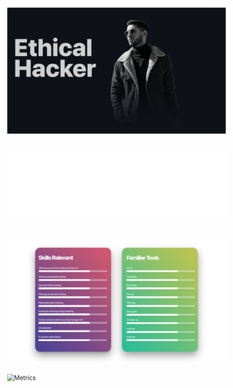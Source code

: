<img src="https://github.com/ousbaailyas/ousbaailyas/blob/master/Background.gif" alt=""></img>




<h1 align="center"><img src="https://github.com/ousbaailyas/ousbaailyas/blob/master/Professionnel_Summary.png" height="150" width="600" alt=""></img> </h1>

<h1 align="center"><img src="https://github.com/ousbaailyas/ousbaailyas/blob/master/Skills_and_tools_ST.png"  alt=""></img> </h1>


![Metrics](https://metrics.lecoq.io/ousbaailyas?template=classic&base.header=0&base.metadata=0&isocalendar=1&pagespeed=1&achievements=1&isocalendar.duration=half-year&achievements.threshold=C&achievements.secrets=true&achievements.display=compact&achievements.limit=0&pagespeed.url=.user.website&pagespeed.detailed=false&pagespeed.screenshot=false&config.timezone=Africa%2FCasablanca)
